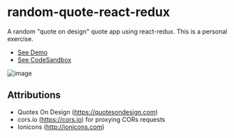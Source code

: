 # random-quote-react-redux
A random "quote on design" quote app using react-redux. This is a personal exercise. 
<br />
- [See Demo](https://random-design-quotes.netlify.com/)
- [See CodeSandbox](https://codesandbox.io/s/github/subwaymatch/random-quote-react-redux)

![image](https://user-images.githubusercontent.com/1064036/56364432-6135f380-61a3-11e9-9f74-3f4ce0c36be6.png)

## Attributions
- Quotes On Design (https://quotesondesign.com)
- cors.io (https://cors.io) for proxying CORs requests
- Ionicons (http://ionicons.com)
